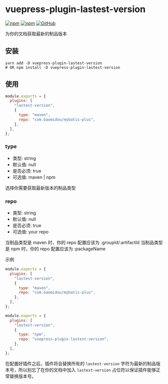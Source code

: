 # vuepress-plugin-lastest-version

[![npm](https://img.shields.io/npm/v/vuepress-plugin-lastest-version?style=flat-square)](https://www.npmjs.com/package/vuepress-plugin-lastest-version) [![npm](https://img.shields.io/npm/dm/vuepress-plugin-lastest-version?style=flat-square)](https://www.npmjs.com/package/vuepress-plugin-lastest-version) [![GitHub](https://img.shields.io/github/license/yangyang0507/vuepress-plugin-lastest-version?style=flat-square)](https://www.npmjs.com/package/vuepress-plugin-lastest-version)

为你的文档获取最新的制品版本

## 安装

```shell
yarn add -D vuepress-plugin-lastest-version
# OR npm install -D vuepress-plugin-lastest-version
```

## 使用

```javascript
module.exports = {
  plugins: [
    "lastest-version",
    {
      type: "maven",
      repo: "com.baomidou/mybatis-plus",
    },
  ],
};
```

### type

- 类型: string
- 默认值: null
- 是否必须: true
- 可选值: maven | npm

选择你需要获取最新版本的制品类型

### repo

- 类型: string
- 默认值: null
- 是否必须: true
- 可选值: your repo

当制品类型是 maven 时，你的 repo 配置应该为 :groupId/:artifactId
当制品类型是 npm 时，你的 repo 配置应该为 :packageName

示例

```javascript
module.exports = {
  plugins: [
    "lastest-version",
    {
      type: "maven",
      repo: "com.baomidou/mybatis-plus",
    },
  ],
};

module.exports = {
  plugins: [
    "lastest-version",
    {
      type: "npm",
      repo: "vuepress-plugin-lastest-version",
    },
  ],
};
```

在配置好插件之后，插件将会替换所有的 `lastest-version` 字符为最新的制品版本号，所以别忘了在你的文档中加入 `lastest-version` 占位符以保证插件能够正常替换版本号。
